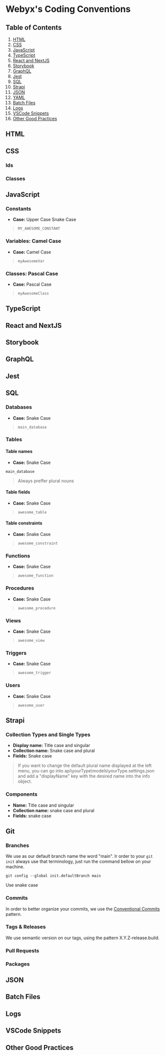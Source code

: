 # Webyx's Coding Conventions 

## Table of Contents
1. [HTML](#html)
2. [CSS](#css)
3. [JavaScript](#javascript)
4. [TypeScript](#typescript)
5. [React and NextJS](#react-and-nextjs)
6. [Storybook](#storybook)
7. [GraphQL](#graphql)
8. [Jest](#jest)
9. [SQL](#sql)
10. [Strapi](#strapi)
11. [JSON](#json)
12. [YAML](#yaml)
13. [Batch Files](#batch-files)
14. [Logs](#logs)
15. [VSCode Snippets](#vscode-snippets)
16. [Other Good Practices](#other-good-practices)

## HTML

## CSS

### Ids

### Classes

## JavaScript

### Constants
- **Case:** Upper Case Snake Case

> `MY_AWESOME_CONSTANT`
    
### Variables: Camel Case
- **Case:** Camel Case

> `myAwesomeVar`
    
### Classes: Pascal Case
- **Case:** Pascal Case

> `myAwesomeClass`
    
    
## TypeScript

## React and NextJS

## Storybook

## GraphQL

## Jest

## SQL

### Databases

- **Case:** Snake Case

> `main_database`

### Tables

#### Table names

- **Case:** Snake Case

```main_database```

> Always preffer plural nouns

#### Table fields

- **Case:** Snake Case

> `awesome_table`

#### Table constraints

- **Case:** Snake Case

> `awesome_constraint`

### Functions

- **Case:** Snake Case

> `awesome_function`

### Procedures

- **Case:** Snake Case

> `awesome_procedure`

### Views

- **Case:** Snake Case

> `awesome_view`

### Triggers

- **Case:** Snake Case

> `awesome_trigger`

### Users

- **Case:** Snake Case

> `awesome_user`

## Strapi

### Collection Types and Single Types

- **Display name:** Title case and singular
- **Collection name:** Snake case and plural
- **Fields:** Snake case

> If you want to change the default plural name displayed at the left menu, you can go into api\yourType\models\yourType.settings.json and add a "displayName" key with the desired name into the info object.

### Components

- **Name:** Title case and singular
- **Collection name:** snake case and plural
- **Fields:** snake case

## Git

### Branches
We use as our default branch name the word "main". Ir order to your `git init` always use that terminology, just run the command bellow on your machine.

```git config --global init.defaultBranch main```

Use snake case

### Commits
In order to better organize your commits, we use the [Conventional Commits](https://www.conventionalcommits.org/en/v1.0.0/) pattern.

### Tags & Releases
We use semantic version on our tags, using the pattern X.Y.Z-release.build.

### Pull Requests

### Packages

## JSON

## Batch Files

## Logs

## VSCode Snippets

## Other Good Practices
<!--stackedit_data:
eyJoaXN0b3J5IjpbNTAxMTI0ODMyLC00MTE0MDg5NjksLTg3MD
M2NzAxOV19
-->